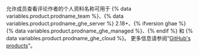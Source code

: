 允许成员查看评论作者的个人资料名称可用于 {% data variables.product.prodname_team %}、{% data variables.product.prodname_ghe_server %} 2.18+、{% ifversion ghae %} {% data variables.product.prodname_ghe_managed %}、{% endif %} 和 {% data variables.product.prodname_ghe_cloud %}。 更多信息请参阅“[GitHub's products](/articles/githubs-products)”。
